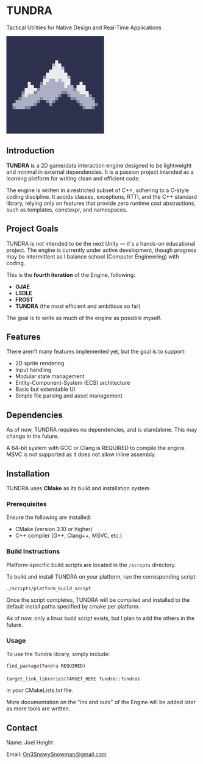 
# TUNDRA 

Tactical Utilities for Native Design and Real-Time Applications

![TUNDRA icon](assets/TUNDRA_Icon.png)

## Introduction

**TUNDRA** is a 2D game/data interaction engine designed to be lightweight and 
minimal in external dependencies. It is a passion project intended as a learning 
platform for writing clean and efficient code.

The engine is written in a restricted subset of C++, adhering to a C-style 
coding discipline. It avoids classes, exceptions, RTTI, and the C++ standard 
library, relying only on features that provide zero runtime cost abstractions, 
such as templates, constexpr, and namespaces.

## Project Goals

TUNDRA is *not* intended to be the next Unity — it's a hands-on educational 
project. The engine is currently under active development, though progress may 
be intermittent as I balance school (Computer Engineering) with coding.

This is the **fourth iteration** of the Engine, following:
- **OJAE**
- **LSDLE**
- **FROST**
- **TUNDRA** (the most efficient and ambitious so far)

The goal is to write as much of the engine as possible myself.

## Features
 
There aren't many features implemented yet, but the goal is to support:

- 2D sprite rendering
- Input handling
- Modular state management
- Entity-Component-System (ECS) architecture
- Basic but extendable UI
- Simple file parsing and asset management

## Dependencies

As of now, TUNDRA requires no dependencies, and is standalone. This may change 
in the future. 

A 64-bit system with GCC or Clang is REQUIRED to compile the engine. 
MSVC is not supported as it does not allow inline assembly.

## Installation 

TUNDRA uses **CMake** as its build and installation system.

### Prerequisites

Ensure the following are installed:

- CMake (version 3.10 or higher)
- C++ compiler (G++, Clang++, MSVC, etc.)

### Build Instructions

Platform-specific build scripts are located in the `/scripts` directory.

To build and install TUNDRA on your platform, run the corresponding script:

```bash
./scripts/platform_build_script
```

Once the script completes, TUNDRA will be compiled and installed to the default
install paths specified by cmake per platform.

As of now, only a linux build script exists, but I plan to add the others in 
the future.

### Usage 

To use the Tundra library, simply include:

```bash
find_package(Tundra REQUIRED)

target_link_libraries(TARGET_HERE Tundra::Tundra)
```

in your CMakeLists.txt file.

More documentation on the "ins and outs" of the Engine will be added later as 
more tools are written.

## Contact 

Name: Joel Height

Email: On3SnowySnowman@gmail.com
